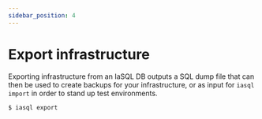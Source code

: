 ```yaml
---
sidebar_position: 4
---
```


# Export infrastructure

Exporting infrastructure from an IaSQL DB outputs a SQL dump file that can then be used to create backups for your infrastructure, or as input for `iasql import` in order to stand up test environments.

```bash
$ iasql export


```